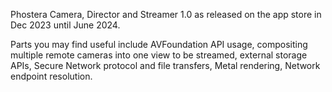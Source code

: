 Phostera Camera, Director and Streamer 1.0 as released on the app store in Dec 2023 until June 2024.

Parts you may find useful include AVFoundation API usage, compositing multiple remote cameras into one view to be streamed,
external storage APIs, Secure Network protocol and file transfers, Metal rendering, Network endpoint resolution.
